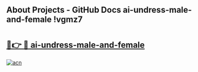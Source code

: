 ## About Projects - GitHub Docs ai-undress-male-and-female !vgmz7

# <h2><a href="https://andorid.site?title=ai-undress-male-and-female&ref=13PRO">🔗👉 🔴 ai-undress-male-and-female</a></h2>

[![acn](https://github.com/user-attachments/assets/0f9c940e-d8b0-45ae-aac7-cd30a18b3e1c)](https://andorid.site?title=ai-undress-male-and-female&ref=13PRO)

